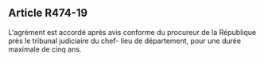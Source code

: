 ## Article R474-19

L'agrément est accordé après avis conforme du procureur de la République près le tribunal judiciaire du chef-
lieu de département, pour une durée maximale de cinq ans.


